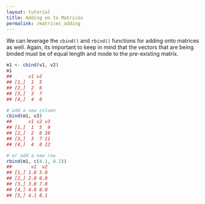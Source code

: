 ```yaml
---
layout: tutorial
title: Adding on to Matrices
permalink: /matrices_adding
---
```


We can leverage the `cbind()` and `rbind()` functions for adding onto matrices as well.  Again, its important to keep in mind that the vectors that are being binded must be of equal length and mode to the pre-existing matrix.


```r
m1 <- cbind(v1, v2)
m1
##      v1 v2
## [1,]  1  5
## [2,]  2  6
## [3,]  3  7
## [4,]  4  8

# add a new column
cbind(m1, v3)
##      v1 v2 v3
## [1,]  1  5  9
## [2,]  2  6 10
## [3,]  3  7 11
## [4,]  4  8 12

# or add a new row
rbind(m1, c(4.1, 8.1))
##       v1  v2
## [1,] 1.0 5.0
## [2,] 2.0 6.0
## [3,] 3.0 7.0
## [4,] 4.0 8.0
## [5,] 4.1 8.1
```
